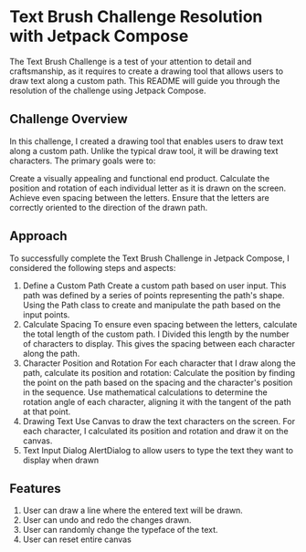 # Text Brush Challenge Resolution with Jetpack Compose

The Text Brush Challenge is a test of your attention to detail and craftsmanship, as it requires to create a drawing tool that allows users to draw text along a custom path. This README will guide you through the resolution of the challenge using Jetpack Compose.

## Challenge Overview

In this challenge, I created a drawing tool that enables users to draw text along a custom path. Unlike the typical draw tool, it will be drawing text characters. The primary goals were to:

Create a visually appealing and functional end product.
Calculate the position and rotation of each individual letter as it is drawn on the screen.
Achieve even spacing between the letters.
Ensure that the letters are correctly oriented to the direction of the drawn path.

## Approach

To successfully complete the Text Brush Challenge in Jetpack Compose, I considered the following steps and aspects:

1. Define a Custom Path
Create a custom path based on user input. This path was defined by a series of points representing the path's shape. Using the Path class to create and manipulate the path based on the input points.
2. Calculate Spacing
To ensure even spacing between the letters, calculate the total length of the custom path. I Divided this length by the number of characters to display. This gives the spacing between each character along the path.
3. Character Position and Rotation
For each character that I draw along the path, calculate its position and rotation:
Calculate the position by finding the point on the path based on the spacing and the character's position in the sequence.
Use mathematical calculations to determine the rotation angle of each character, aligning it with the tangent of the path at that point.
4. Drawing Text
Use Canvas to draw the text characters on the screen.
For each character, I calculated its position and rotation and draw it on the canvas.
5. Text Input Dialog
AlertDialog to allow users to type the text they want to display when drawn

## Features

1. User can draw a line where the entered text will be drawn.
2. User can undo and redo the changes drawn.
3. User can randomly change the typeface of the text.
4. User can reset entire canvas

